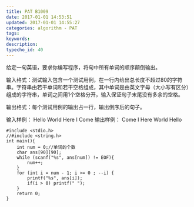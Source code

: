 ```yaml
---
title: PAT B1009
date: 2017-01-01 14:53:51
updated: 2017-01-01 14:55:27
categories: algorithm - PAT
tags: 
keywords:
description:
typecho_id: 40
---
```

给定一句英语，要求你编写程序，将句中所有单词的顺序颠倒输出。

输入格式：测试输入包含一个测试用例，在一行内给出总长度不超过80的字符串。字符串由若干单词和若干空格组成，其中单词是由英文字母（大小写有区分）组成的字符串，单词之间用1个空格分开，输入保证句子末尾没有多余的空格。

输出格式：每个测试用例的输出占一行，输出倒序后的句子。

输入样例：
Hello World Here I Come
输出样例：
Come I Here World Hello

    #include <stdio.h>
    //#include <string.h>
    int main(){
        int num = 0;//单词的个数
        char ans[90][90];
        while (scanf("%s", ans[num]) != EOF){
            num++;
        }
        for (int i = num - 1; i >= 0 ; --i) {
            printf("%s", ans[i]);
            if(i > 0) printf(" ");
        }
        return 0;
    }